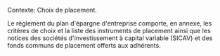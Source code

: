Contexte: Choix de placement.

Le règlement du plan d'épargne d'entreprise comporte, en annexe, les critères de choix et la liste des instruments de placement ainsi que les notices des sociétés d'investissement à capital variable (SICAV) et des fonds communs de placement offerts aux adhérents.
